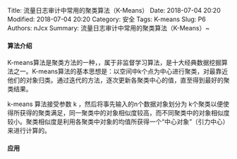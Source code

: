 Title: 流量日志审计中常用的聚类算法（K-Means）
Date: 2018-07-04 20:20
Modified: 2018-07-04 20:20
Category: 安全
Tags: K-means
Slug: P6
Authors: nJcx
Summary: 流量日志审计中常用的聚类算法（K-Means）~



#### 算法介绍

K-means算法是聚类方法的一种，，属于非监督学习算法，是十大经典数据挖掘算法之一。K-means算法的基本思想是：以空间中k个点为中心进行聚类，对最靠近他们的对象归类。通过迭代的方法，逐次更新各聚类中心的值，直至得到最好的聚类结果。

k-means 算法接受参数 k ，然后将事先输入的n个数据对象划分为 k个聚类以便使得所获得的聚类满足，同一聚类中的对象相似度较高，而不同聚类中的对象相似度较小。聚类相似度是利用各聚类中对象的均值所获得一个“中心对象”（引力中心）来进行计算的。


#### 应用